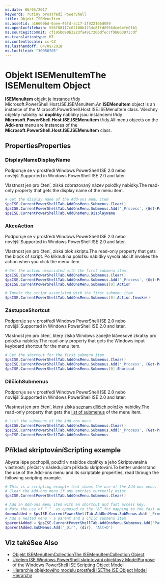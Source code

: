 ```yaml
---
ms.date: 06/05/2017
keywords: rutiny prostředí PowerShell
title: Objekt ISEMenuItem
ms.assetid: a16660bd-0aee-46fd-ac17-3f022165d089
ms.openlocfilehash: 556f88117c07100b1734c8ffd8956dce6efe6fb1
ms.sourcegitcommit: cf195b090b3223fa4917206dfec7f0b603873cdf
ms.translationtype: MT
ms.contentlocale: cs-CZ
ms.lasthandoff: 04/09/2018
ms.locfileid: "30950705"
---
```

# <a name="the-isemenuitem-object"></a><span data-ttu-id="83066-103">Objekt ISEMenuItem</span><span class="sxs-lookup"><span data-stu-id="83066-103">The ISEMenuItem Object</span></span>

<span data-ttu-id="83066-104">**ISEMenuItem** objekt je instance třídy Microsoft.PowerShell.Host.ISE.ISEMenuItem.</span><span class="sxs-lookup"><span data-stu-id="83066-104">An **ISEMenuItem** object is an instance of the Microsoft.PowerShell.Host.ISE.ISEMenuItem class.</span></span> <span data-ttu-id="83066-105">Všechny objekty nabídky na **doplňky** nabídky jsou instancemi třídy **Microsoft.PowerShell.Host.ISE.ISEMenuItem** třídy.</span><span class="sxs-lookup"><span data-stu-id="83066-105">All menu objects on the **Add-ons** menu are instances of the **Microsoft.PowerShell.Host.ISE.ISEMenuItem** class.</span></span>

## <a name="properties"></a><span data-ttu-id="83066-106">Properties</span><span class="sxs-lookup"><span data-stu-id="83066-106">Properties</span></span>

### <a name="displayname"></a><span data-ttu-id="83066-107">DisplayName</span><span class="sxs-lookup"><span data-stu-id="83066-107">DisplayName</span></span>

<span data-ttu-id="83066-108">Podporuje se v prostředí Windows PowerShell ISE 2.0 nebo novější.</span><span class="sxs-lookup"><span data-stu-id="83066-108">Supported in Windows PowerShell ISE 2.0 and later.</span></span>

<span data-ttu-id="83066-109">Vlastnost jen pro čtení, získá zobrazovaný název položky nabídky.</span><span class="sxs-lookup"><span data-stu-id="83066-109">The read-only property that gets the display name of the menu item.</span></span>

```powershell
# Get the display name of the Add-ons menu item
$psISE.CurrentPowerShellTab.AddOnsMenu.Submenus.Clear()
$psISE.CurrentPowerShellTab.AddOnsMenu.Submenus.Add('_Process', {Get-Process}, 'Alt+P')
$psISE.CurrentPowerShellTab.AddOnsMenu.DisplayName
```

### <a name="action"></a><span data-ttu-id="83066-110">Akce</span><span class="sxs-lookup"><span data-stu-id="83066-110">Action</span></span>

<span data-ttu-id="83066-111">Podporuje se v prostředí Windows PowerShell ISE 2.0 nebo novější.</span><span class="sxs-lookup"><span data-stu-id="83066-111">Supported in Windows PowerShell ISE 2.0 and later.</span></span>

<span data-ttu-id="83066-112">Vlastnost jen pro čtení, získá blok skriptu.</span><span class="sxs-lookup"><span data-stu-id="83066-112">The read-only property that gets the block of script.</span></span> <span data-ttu-id="83066-113">Po kliknutí na položku nabídky vyvolá akci.</span><span class="sxs-lookup"><span data-stu-id="83066-113">It invokes the action when you click the menu item.</span></span>

```powershell
# Get the action associated with the first submenu item.
$psISE.CurrentPowerShellTab.AddOnsMenu.Submenus.Clear()
$psISE.CurrentPowerShellTab.AddOnsMenu.Submenus.Add('_Process', {Get-Process}, 'Alt+P')
$psISE.CurrentPowerShellTab.AddOnsMenu.Submenus[0].Action

# Invoke the script associated with the first submenu item
$psISE.CurrentPowerShellTab.AddOnsMenu.Submenus[0].Action.Invoke()
```

### <a name="shortcut"></a><span data-ttu-id="83066-114">Zástupce</span><span class="sxs-lookup"><span data-stu-id="83066-114">Shortcut</span></span>

<span data-ttu-id="83066-115">Podporuje se v prostředí Windows PowerShell ISE 2.0 nebo novější.</span><span class="sxs-lookup"><span data-stu-id="83066-115">Supported in Windows PowerShell ISE 2.0 and later.</span></span>

<span data-ttu-id="83066-116">Vlastnost jen pro čtení, který získá Windows zadejte klávesové zkratky pro položku nabídky.</span><span class="sxs-lookup"><span data-stu-id="83066-116">The read-only property that gets the Windows input keyboard shortcut for the menu item.</span></span>

```powershell
# Get the shortcut for the first submenu item.
$psISE.CurrentPowerShellTab.AddOnsMenu.Submenus.Clear()
$psISE.CurrentPowerShellTab.AddOnsMenu.Submenus.Add('_Process', {Get-Process}, 'Alt+P')
$psISE.CurrentPowerShellTab.AddOnsMenu.Submenus[0].Shortcut
```

### <a name="submenus"></a><span data-ttu-id="83066-117">Dílčích</span><span class="sxs-lookup"><span data-stu-id="83066-117">Submenus</span></span>

<span data-ttu-id="83066-118">Podporuje se v prostředí Windows PowerShell ISE 2.0 nebo novější.</span><span class="sxs-lookup"><span data-stu-id="83066-118">Supported in Windows PowerShell ISE 2.0 and later.</span></span>

<span data-ttu-id="83066-119">Vlastnost jen pro čtení, který získá [seznam dílčích](The-ISEMenuItemCollection-Object.md) položky nabídky.</span><span class="sxs-lookup"><span data-stu-id="83066-119">The read-only property that gets the [list of submenus](The-ISEMenuItemCollection-Object.md) of the menu item.</span></span>

```powershell
# List the submenus of the Add-ons menu
$psISE.CurrentPowerShellTab.AddOnsMenu.Submenus.Clear()
$psISE.CurrentPowerShellTab.AddOnsMenu.Submenus.Add('_Process', {Get-Process}, 'Alt+P')
$psISE.CurrentPowerShellTab.AddOnsMenu.Submenus
```

## <a name="scripting-example"></a><span data-ttu-id="83066-120">Příklad skriptování</span><span class="sxs-lookup"><span data-stu-id="83066-120">Scripting example</span></span>

<span data-ttu-id="83066-121">Abyste lépe pochopili, použití v nabídce doplňky a jeho Skriptovatelná vlastnosti, přečíst v následujícím příkladu skriptování.</span><span class="sxs-lookup"><span data-stu-id="83066-121">To better understand the use of the Add-ons menu and its scriptable properties, read through the following scripting example.</span></span>

```powershell
# This is a scripting example that shows the use of the Add-ons menu.
# Clear the Add-ons menu if any entries currently exist
$psISE.CurrentPowerShellTab.AddOnsMenu.Submenus.Clear()

# Add an Add-ons menu item with an shortcut and fast access key.
# Note the use of “_”  as opposed to the “&” for mapping to the fast access key letter for the menu item.
$menuAdded = $psISE.CurrentPowerShellTab.AddOnsMenu.SubMenus.Add('_Process', {Get-Process}, 'Alt+P')
# Add a nested menu - a parent and a child submenu item.
$parentAdded = $psISE.CurrentPowerShellTab.AddOnsMenu.Submenus.Add('Parent', $null, $null)
$parentAdded.SubMenus.Add('_Dir', {dir}, 'Alt+D')
```

## <a name="see-also"></a><span data-ttu-id="83066-122">Viz také</span><span class="sxs-lookup"><span data-stu-id="83066-122">See Also</span></span>

- [<span data-ttu-id="83066-123">Objekt ISEMenuItemCollection</span><span class="sxs-lookup"><span data-stu-id="83066-123">The ISEMenuItemCollection Object</span></span>](The-ISEMenuItemCollection-Object.md)
- [<span data-ttu-id="83066-124">Účelem ISE Windows PowerShell skriptování objektový Model</span><span class="sxs-lookup"><span data-stu-id="83066-124">Purpose of the Windows PowerShell ISE Scripting Object Model</span></span>](Purpose-of-the-Windows-PowerShell-ISE-Scripting-Object-Model.md)
- [<span data-ttu-id="83066-125">Hierarchie objektového modelu prostředí ISE</span><span class="sxs-lookup"><span data-stu-id="83066-125">The ISE Object Model Hierarchy</span></span>](The-ISE-Object-Model-Hierarchy.md)